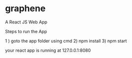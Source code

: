 # graphene
A React JS Web App

Steps to run the App

1 ) goto the app folder using cmd
2) npm install
3) npm start

your react app is running at 127.0.0.1:8080
